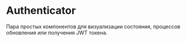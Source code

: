 # Authenticator

Пара простых компонентов для визуализации состояния, процессов обновления или получения JWT токена.
